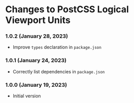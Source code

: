 # Changes to PostCSS Logical Viewport Units

### 1.0.2 (January 28, 2023)

- Improve `types` declaration in `package.json`

### 1.0.1 (January 24, 2023)

- Correctly list dependencies in `package.json`

### 1.0.0 (January 19, 2023)

- Initial version
